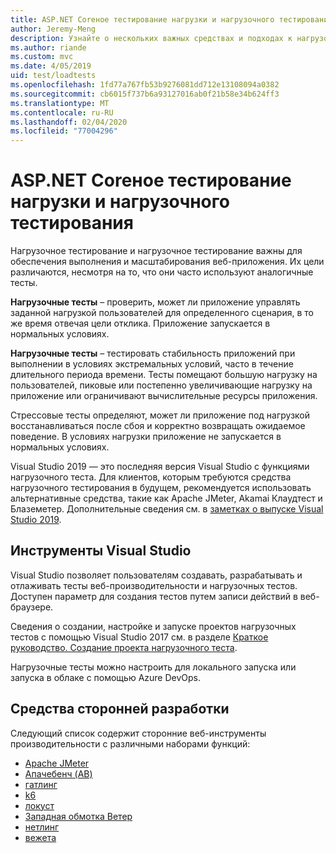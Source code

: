 ```yaml
---
title: ASP.NET Coreное тестирование нагрузки и нагрузочного тестирования
author: Jeremy-Meng
description: Узнайте о нескольких важных средствах и подходах к нагрузочному тестированию и нагрузочному тестированию ASP.NET Core приложений.
ms.author: riande
ms.custom: mvc
ms.date: 4/05/2019
uid: test/loadtests
ms.openlocfilehash: 1fd77a767fb53b9276081dd712e13108094a0382
ms.sourcegitcommit: cb6015f737b6a93127016ab0f21b58e34b624ff3
ms.translationtype: MT
ms.contentlocale: ru-RU
ms.lasthandoff: 02/04/2020
ms.locfileid: "77004296"
---
```

# <a name="aspnet-core-loadstress-testing"></a>ASP.NET Coreное тестирование нагрузки и нагрузочного тестирования

Нагрузочное тестирование и нагрузочное тестирование важны для обеспечения выполнения и масштабирования веб-приложения. Их цели различаются, несмотря на то, что они часто используют аналогичные тесты.

**Нагрузочные тесты** &ndash; проверить, может ли приложение управлять заданной нагрузкой пользователей для определенного сценария, в то же время отвечая цели отклика. Приложение запускается в нормальных условиях.

**Нагрузочные тесты** &ndash; тестировать стабильность приложений при выполнении в условиях экстремальных условий, часто в течение длительного периода времени. Тесты помещают большую нагрузку на пользователей, пиковые или постепенно увеличивающие нагрузку на приложение или ограничивают вычислительные ресурсы приложения.

Стрессовые тесты определяют, может ли приложение под нагрузкой восстанавливаться после сбоя и корректно возвращать ожидаемое поведение. В условиях нагрузки приложение не запускается в нормальных условиях.

Visual Studio 2019 — это последняя версия Visual Studio с функциями нагрузочного теста. Для клиентов, которым требуются средства нагрузочного тестирования в будущем, рекомендуется использовать альтернативные средства, такие как Apache JMeter, Akamai Клаудтест и Блаземетер. Дополнительные сведения см. в [заметках о выпуске Visual Studio 2019](/visualstudio/releases/2019/release-notes-v16.0#test-tools).

## <a name="visual-studio-tools"></a>Инструменты Visual Studio

Visual Studio позволяет пользователям создавать, разрабатывать и отлаживать тесты веб-производительности и нагрузочных тестов. Доступен параметр для создания тестов путем записи действий в веб-браузере.

Сведения о создании, настройке и запуске проектов нагрузочных тестов с помощью Visual Studio 2017 см. в разделе [Краткое руководство. Создание проекта нагрузочного теста](/visualstudio/test/quickstart-create-a-load-test-project?view=vs-2017).

Нагрузочные тесты можно настроить для локального запуска или запуска в облаке с помощью Azure DevOps.

## <a name="third-party-tools"></a>Средства сторонней разработки

Следующий список содержит сторонние веб-инструменты производительности с различными наборами функций:

* [Apache JMeter](https://jmeter.apache.org/)
* [Апачебенч (AB)](https://httpd.apache.org/docs/2.4/programs/ab.html)
* [гатлинг](https://gatling.io/)
* [k6](https://k6.io)
* [локуст](https://locust.io/)
* [Западная обмотка Ветер](https://websurge.west-wind.com/)
* [нетлинг](https://github.com/hallatore/Netling)
* [вежета](https://github.com/tsenart/vegeta)

